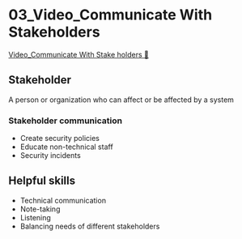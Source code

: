 # 03_Video_Communicate With Stakeholders

[Video_Communicate With Stake holders &#128279;](https://www.coursera.org/learn/introduction-to-security-principles-in-cloud-computing/lecture/MRDCH/communicate-with-stakeholders)

## Stakeholder

A person or organization who can affect or be affected by a system

### Stakeholder communication

- Create security policies
- Educate non-technical staff
- Security incidents

## Helpful skills

- Technical communication
- Note-taking
- Listening
- Balancing needs of different stakeholders
